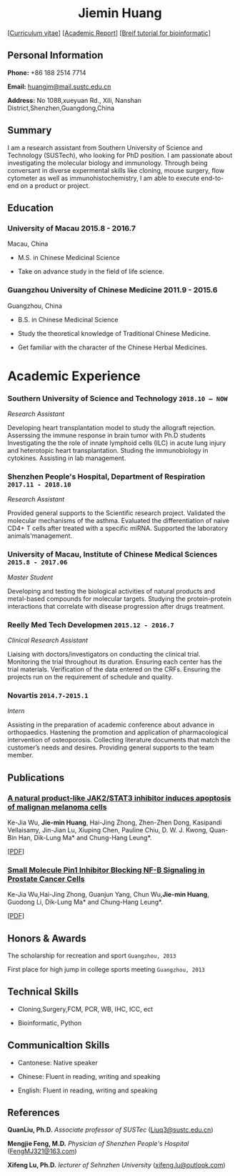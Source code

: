 # <center>Jiemin  Huang</center >

<div id="webaddress">
<i class="fi-home" style="margin-left:1em"></i>

[[Curriculum vitae](Academic/CV-JieminHuang.pdf)]
[[Academic Report](Academic/ar.PDF)]
[[Breif tutorial for bioinformatic](Academic/1.pdf)]

</div>

##    Personal Information                                          


__Phone:__     +86 188 2514 7714


__Email:__    <huangjm@mail.sustc.edu.cn>


__Address:__    No 1088,xueyuan Rd., Xili, Nanshan District,Shenzhen,Guangdong,China


## Summary
I am a research assistant from Southern University of Science and Technology (SUSTech), who looking for PhD position. I am passionate about investigating the molecular biology and immunology. Through being conversant in diverse expermental skills like cloning, mouse surgery, flow cytometer as well as immunohistochemistry, I am able to execute end-to-end on a product or project.


##  Education  

### __University of Macau__  2015.8 - 2016.7


Macau, China


- M.S. in Chinese Medicinal Science


- Take on advance study in the field of life science. 



### __Guangzhou University of Chinese Medicine__  2011.9 - 2015.6 



Guangzhou, China


- B.S. in Chinese Medicinal Science


- Study the theoretical knowledge of Traditional Chinese Medicine. 


- Get familiar with the character of the Chinese Herbal Medicines.







# Academic Experience

### __Southern University of Science and Technology__  `2018.10 – NOW`
_Research Assistant_<br>

Developing heart transplantation model to study the allograft rejection.
Asserssing the immune response in brain tumor with Ph.D students 
Investigating the the role of innate lymphoid cells (ILC) in acute lung injury and heterotopic heart transplantation. 
Studing the immunobiology in cytokines.
Assisting in lab management.


### __Shenzhen People's Hospital, Department of Respiration__  `2017.11 - 2018.10`
_Research Assistant_<br>

Provided general supports to the Scientific research project.
Validated the molecular mechanisms of the asthma.
Evaluated the differentiation of naive CD4+ T cells after treated with a specific miRNA.
Supported the laboratory animals'management.



### __University of Macau, Institute of Chinese Medical Sciences__ `2015.8 - 2017.06`
_Master Student_<br>

Developing and testing the biological activities of
natural products and metal-based compounds for
molecular targets. Studying the protein-protein interactions
that correlate with disease progression
after drugs treatment.




### __Reelly Med Tech Developmen__ `2015.12 - 2016.7`

_Clinical Research Assistant_<br>

Liaising with doctors/investigators on conducting
the clinical trial. Monitoring the trial throughout
its duration. Ensuring each center has the trial
materials. Verification of the data entered on the
CRFs. Ensuring the projects run on the requirement
of schedule and quality.





### __Novartis__ `2014.7-2015.1`

_Intern_<br>





Assisting in the preparation of academic conference
about advance in orthopaedics. Hastening
the promotion and application of pharmacological
intervention of osteoporosis. Collecting literature
documents that match the customer’s needs and
desires. Providing general supports to the team
member.


## Publications

###  [__A natural product-like JAK2/STAT3 inhibitor induces apoptosis of malignan melanoma cells__](http://journals.plos.org/plosone/article?id=10.1371/journal.pone.0177123)

Ke-Jia Wu, __Jie-min Huang__, Hai-Jing
Zhong, Zhen-Zhen Dong, Kasipandi
Vellaisamy, Jin-Jian Lu, Xiuping Chen,
Pauline Chiu, D. W. J. Kwong, Quan-Bin
Han, Dik-Lung Ma* and Chung-Hang Leung*.

[[PDF](Academic/plos.pdf)]

###  [__Small Molecule Pin1 Inhibitor Blocking NF-B Signaling in Prostate Cancer Cells__](https://onlinelibrary.wiley.com/doi/full/10.1002/asia.201701216)

 Ke-Jia Wu,Hai-Jing Zhong, Guanjun Yang,
Chun Wu,__Jie-min Huang__, Guodong Li,
Dik-Lung Ma* and Chung-Hang Leung*.


[[PDF](Academic/pin.pdf)]



## Honors & Awards

The scholarship for recreation and sport `Guangzhou, 2013` <br>


First place for high jump in college sports meeting `Guangzhou, 2013`<br>


## Technical Skills


- Cloning,Surgery,FCM, PCR, WB, IHC, ICC, ect


- Bioinformatic, Python



## Communicaltion Skills

- Cantonese: Native speaker

- Chinese:  Fluent in reading, writing and speaking

- English: Fluent in reading, writing and speaking


## References






__QuanLiu, Ph.D.__  _Associate professor of SUSTec_  (Liuq3@sustc.edu.cn)


__Mengjie Feng, M.D.__  _Physician of Shenzhen People's Hospital_  (FengMJ321@163.com)


__Xifeng Lu, Ph.D.__  _lecturer of Sehnzhen University_  (xifeng.lu@outlook.com)




